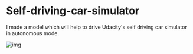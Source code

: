 # Self-driving-car-simulator
I made a model which will help to drive Udacity's self driving car simulator in autonomous mode.

<img src="https://i.imgur.com/rWOSwNj.gif" alt="img"/>
